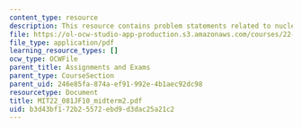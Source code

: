 ```yaml
---
content_type: resource
description: This resource contains problem statements related to nuclear power economy.
file: https://ol-ocw-studio-app-production.s3.amazonaws.com/courses/22-081j-introduction-to-sustainable-energy-fall-2010/b3d43bf172b25572ebd9d3dac25a21c2_MIT22_081JF10_midterm2.pdf
file_type: application/pdf
learning_resource_types: []
ocw_type: OCWFile
parent_title: Assignments and Exams
parent_type: CourseSection
parent_uid: 246e85fa-874a-ef91-992e-4b1aec92dc98
resourcetype: Document
title: MIT22_081JF10_midterm2.pdf
uid: b3d43bf1-72b2-5572-ebd9-d3dac25a21c2
---
```

